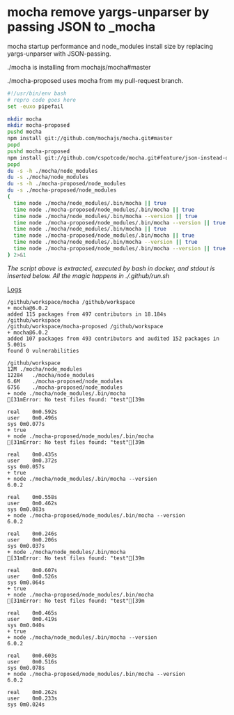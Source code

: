 # mocha remove yargs-unparser by passing JSON to _mocha
 
mocha startup performance and node_modules install size by replacing yargs-unparser with JSON-passing.

./mocha is installing from mochajs/mocha#master

./mocha-proposed uses mocha from my pull-request branch.

```bash
#!/usr/bin/env bash
# repro code goes here
set -euxo pipefail

mkdir mocha
mkdir mocha-proposed
pushd mocha
npm install git://github.com/mochajs/mocha.git#master
popd
pushd mocha-proposed
npm install git://github.com/cspotcode/mocha.git#feature/json-instead-of-yargs-unparser
popd
du -s -h ./mocha/node_modules
du -s ./mocha/node_modules
du -s -h ./mocha-proposed/node_modules
du -s ./mocha-proposed/node_modules
(
  time node ./mocha/node_modules/.bin/mocha || true
  time node ./mocha-proposed/node_modules/.bin/mocha || true
  time node ./mocha/node_modules/.bin/mocha --version || true
  time node ./mocha-proposed/node_modules/.bin/mocha --version || true
  time node ./mocha/node_modules/.bin/mocha || true
  time node ./mocha-proposed/node_modules/.bin/mocha || true
  time node ./mocha/node_modules/.bin/mocha --version || true
  time node ./mocha-proposed/node_modules/.bin/mocha --version || true
) 2>&1
```

*The script above is extracted, executed by bash in docker, and stdout is inserted below.  All the magic happens in ./.github/run.sh*

[Logs](https://github.com/cspotcode/repros/runs/77840067)

```output
/github/workspace/mocha /github/workspace
+ mocha@6.0.2
added 115 packages from 497 contributors in 18.184s
/github/workspace
/github/workspace/mocha-proposed /github/workspace
+ mocha@6.0.2
added 107 packages from 493 contributors and audited 152 packages in 5.001s
found 0 vulnerabilities

/github/workspace
12M	./mocha/node_modules
12284	./mocha/node_modules
6.6M	./mocha-proposed/node_modules
6756	./mocha-proposed/node_modules
+ node ./mocha/node_modules/.bin/mocha
[31mError: No test files found: "test"[39m

real	0m0.592s
user	0m0.496s
sys	0m0.077s
+ true
+ node ./mocha-proposed/node_modules/.bin/mocha
[31mError: No test files found: "test"[39m

real	0m0.435s
user	0m0.372s
sys	0m0.057s
+ true
+ node ./mocha/node_modules/.bin/mocha --version
6.0.2

real	0m0.558s
user	0m0.462s
sys	0m0.083s
+ node ./mocha-proposed/node_modules/.bin/mocha --version
6.0.2

real	0m0.246s
user	0m0.206s
sys	0m0.037s
+ node ./mocha/node_modules/.bin/mocha
[31mError: No test files found: "test"[39m

real	0m0.607s
user	0m0.526s
sys	0m0.064s
+ true
+ node ./mocha-proposed/node_modules/.bin/mocha
[31mError: No test files found: "test"[39m

real	0m0.465s
user	0m0.419s
sys	0m0.040s
+ true
+ node ./mocha/node_modules/.bin/mocha --version
6.0.2

real	0m0.603s
user	0m0.516s
sys	0m0.078s
+ node ./mocha-proposed/node_modules/.bin/mocha --version
6.0.2

real	0m0.262s
user	0m0.233s
sys	0m0.024s
```
